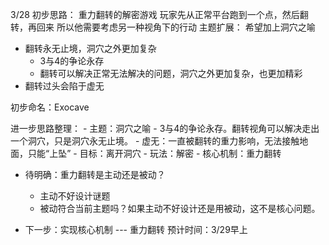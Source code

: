 3/28
初步思路：
重力翻转的解密游戏
玩家先从正常平台跑到一个点，然后翻转，再回来
所以他需要考虑另一种视角下的行动 
主题扩展：
希望加上洞穴之喻
- 翻转永无止境，洞穴之外更加复杂
	- 3与4的争论永存
	- 翻转可以解决正常无法解决的问题，洞穴之外更加复杂，也更加精彩
- 翻转过头会陷于虚无


初步命名：Exocave

进一步思路整理：
    - 主题：洞穴之喻
        - 3与4的争论永存。翻转视角可以解决走出一个洞穴，只是洞穴永无止境。
        - 虚无：一直被翻转的重力影响，无法接触地面，只能“上坠”
    - 目标：离开洞穴
    - 玩法：解密
    - 核心机制：重力翻转

- 待明确：重力翻转是主动还是被动？
    - 主动不好设计谜题
    - 被动符合当前主题吗？如果主动不好设计还是用被动，这不是核心问题。

- 下一步：实现核心机制 --- 重力翻转 预计时间：3/29早上
